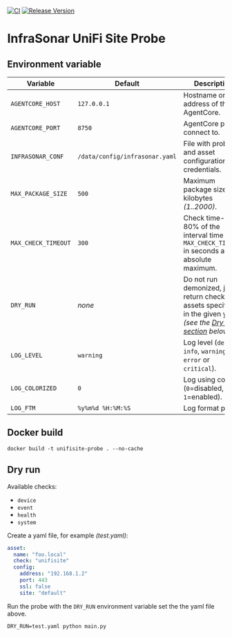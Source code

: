 [![CI](https://github.com/infrasonar/unifisite-probe/workflows/CI/badge.svg)](https://github.com/infrasonar/unifisite-probe/actions)
[![Release Version](https://img.shields.io/github/release/infrasonar/unifisite-probe)](https://github.com/infrasonar/unifisite-probe/releases)

# InfraSonar UniFi Site Probe

## Environment variable

Variable            | Default                        | Description
------------------- | ------------------------------ | ------------
`AGENTCORE_HOST`    | `127.0.0.1`                    | Hostname or Ip address of the AgentCore.
`AGENTCORE_PORT`    | `8750`                         | AgentCore port to connect to.
`INFRASONAR_CONF`   | `/data/config/infrasonar.yaml` | File with probe and asset configuration like credentials.
`MAX_PACKAGE_SIZE`  | `500`                          | Maximum package size in kilobytes _(1..2000)_.
`MAX_CHECK_TIMEOUT` | `300`                          | Check time-out is 80% of the interval time with `MAX_CHECK_TIMEOUT` in seconds as absolute maximum.
`DRY_RUN`           | _none_                         | Do not run demonized, just return checks and assets specified in the given yaml _(see the [Dry run section](#dry-run) below)_.
`LOG_LEVEL`         | `warning`                      | Log level (`debug`, `info`, `warning`, `error` or `critical`).
`LOG_COLORIZED`     | `0`                            | Log using colors (`0`=disabled, `1`=enabled).
`LOG_FTM`           | `%y%m%d %H:%M:%S`              | Log format prefix.

## Docker build

```
docker build -t unifisite-probe . --no-cache
```

## Dry run

Available checks:
- `device`
- `event`
- `health`
- `system`

Create a yaml file, for example _(test.yaml)_:

```yaml
asset:
  name: "foo.local"
  check: "unifisite"
  config:
    address: "192.168.1.2"
    port: 443
    ssl: false
    site: "default"
```

Run the probe with the `DRY_RUN` environment variable set the the yaml file above.

```
DRY_RUN=test.yaml python main.py
```
